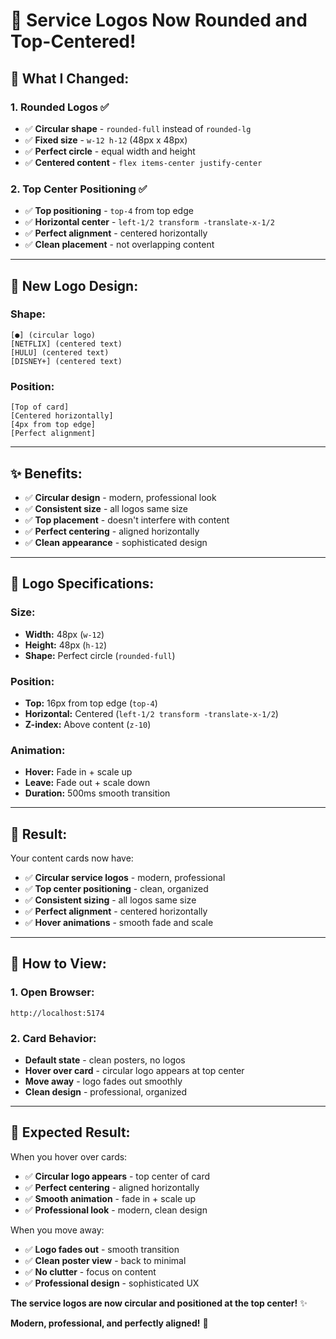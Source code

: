 # 🎯 Service Logos Now Rounded and Top-Centered!

## 🎯 **What I Changed:**

### **1. Rounded Logos** ✅
- ✅ **Circular shape** - `rounded-full` instead of `rounded-lg`
- ✅ **Fixed size** - `w-12 h-12` (48px x 48px)
- ✅ **Perfect circle** - equal width and height
- ✅ **Centered content** - `flex items-center justify-center`

### **2. Top Center Positioning** ✅
- ✅ **Top positioning** - `top-4` from top edge
- ✅ **Horizontal center** - `left-1/2 transform -translate-x-1/2`
- ✅ **Perfect alignment** - centered horizontally
- ✅ **Clean placement** - not overlapping content

---

## 🎨 **New Logo Design:**

### **Shape:**
```
[●] (circular logo)
[NETFLIX] (centered text)
[HULU] (centered text)
[DISNEY+] (centered text)
```

### **Position:**
```
[Top of card]
[Centered horizontally]
[4px from top edge]
[Perfect alignment]
```

---

## ✨ **Benefits:**

- ✅ **Circular design** - modern, professional look
- ✅ **Consistent size** - all logos same size
- ✅ **Top placement** - doesn't interfere with content
- ✅ **Perfect centering** - aligned horizontally
- ✅ **Clean appearance** - sophisticated design

---

## 🎯 **Logo Specifications:**

### **Size:**
- **Width:** 48px (`w-12`)
- **Height:** 48px (`h-12`)
- **Shape:** Perfect circle (`rounded-full`)

### **Position:**
- **Top:** 16px from top edge (`top-4`)
- **Horizontal:** Centered (`left-1/2 transform -translate-x-1/2`)
- **Z-index:** Above content (`z-10`)

### **Animation:**
- **Hover:** Fade in + scale up
- **Leave:** Fade out + scale down
- **Duration:** 500ms smooth transition

---

## 🚀 **Result:**

Your content cards now have:
- ✅ **Circular service logos** - modern, professional
- ✅ **Top center positioning** - clean, organized
- ✅ **Consistent sizing** - all logos same size
- ✅ **Perfect alignment** - centered horizontally
- ✅ **Hover animations** - smooth fade and scale

---

## 🔄 **How to View:**

### **1. Open Browser:**
```
http://localhost:5174
```

### **2. Card Behavior:**
- **Default state** - clean posters, no logos
- **Hover over card** - circular logo appears at top center
- **Move away** - logo fades out smoothly
- **Clean design** - professional, organized

---

## 🎯 **Expected Result:**

When you hover over cards:
- ✅ **Circular logo appears** - top center of card
- ✅ **Perfect centering** - aligned horizontally
- ✅ **Smooth animation** - fade in + scale up
- ✅ **Professional look** - modern, clean design

When you move away:
- ✅ **Logo fades out** - smooth transition
- ✅ **Clean poster view** - back to minimal
- ✅ **No clutter** - focus on content
- ✅ **Professional design** - sophisticated UX

**The service logos are now circular and positioned at the top center!** ✨

**Modern, professional, and perfectly aligned!** 🎯
